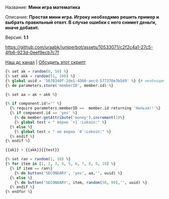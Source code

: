 Название: **Мини игра математика**

Описание: **Простая мини игра. Игроку необходимо решить пример и выбрать правильный ответ. В случае ошибки с него снимет деньги, иначе добавит.**

Версия: **1.1**


https://github.com/uraabk/juniperbot/assets/10533071/c2f2c4a1-27c5-4fb6-923d-0eef9ecb7c7f


[Наш дс канал](https://discord.gg/TwKWBPrffE) | [Обсудить этот скрипт](https://discord.com/channels/1117328976097067008/1118922813047308379/1118922813047308379)

```Julia
{% set ak = random(0, 50) %}
{% set akk = random(51, 100) %}
{% global uuid = '5678340f-2de1-4360-aecd-577378e3b5d9' %} {# необходимо изменить #}
{% do parameters.store('memberID', member.id) %}

{% set aa = ak + akk %}

{% if component.id!="" %}
  {% require parameters.memberID ==  member.id returning 'Нельзя!!'%}
  {% if component.id == 'yes' %}
    {% do member.getAttribute('money').increment(1)%}
    {% global test = " верно `+1`:Lokoin:" %}
  {% else %}
    {% global test = " не верно `0`:Lokoin:" %}
  {% endif %}
{% endif %}

{{ak}} + {{akk}}{{test}}

{% set ran = random(1, 10) %}
{% for item in [1, 2, 3, 4, 5, 6, 7, 8, 9, 10] %}
  {% if item == ran%}
    {% do button('SECONDARY', 'yes', aa,'', uuid) %}
  {% else %}
    {% do button('SECONDARY', item, random(50, 99),'', uuid) %}
  {% endif %}
{% endfor %}
```

